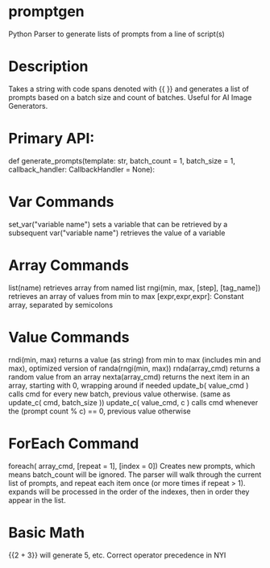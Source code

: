 # promptgen
Python Parser to generate lists of prompts from a line of script(s)

# Description
Takes a string with code spans denoted with {{ }} and generates a list of prompts based on a batch size and count of batches.
Useful for AI Image Generators.

# Primary API:
def generate_prompts(template: str, batch_count = 1, batch_size = 1, callback_handler: CallbackHandler = None):

# Var Commands
set_var("variable name") sets a variable that can be retrieved by a subsequent 
var("variable name") retrieves the value of a variable

# Array Commands
list(name) retrieves array from named list
rngi(min, max, [step], [tag_name]) retrieves an array of values from min to max
[expr,expr,expr]: Constant array, separated by semicolons

# Value Commands
rndi(min, max) returns a value (as string) from min to max (includes min and max), optimized version of randa(rngi(min, max))
rnda(array_cmd) returns a random value from an array
nexta(array_cmd) returns the next item in an array, starting with 0, wrapping around if needed
update_b( value_cmd ) calls cmd for every new batch, previous value otherwise. (same as update_c( cmd, batch_size ))
update_c( value_cmd, c ) calls cmd whenever the (prompt count % c) == 0, previous value otherwise

# ForEach Command
foreach( array_cmd, [repeat = 1], [index = 0])
Creates new prompts, which means batch_count will be ignored.
The parser will walk through the current list of prompts, and repeat each item once (or more times if repeat > 1).
expands will be processed in the order of the indexes, then in order they appear in the list.

# Basic Math
{{2 + 3}} will generate 5, etc. Correct operator precedence in NYI

